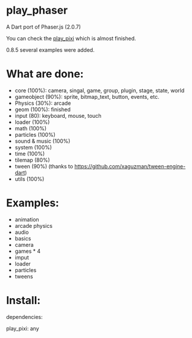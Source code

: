 play_phaser
=========
A Dart port of Phaser.js (2.0.7)

You can check the [play_pixi][1] which is almost finished.

0.8.5 several examples were added.


What are done:
=========
* core (100%): camera, singal, game, group, plugin, stage, state, world
* gameobject (90%): sprite, bitmap_text, button, events, etc.
* Physics (30%): arcade
* geom (100%): finished
* input (80): keyboard, mouse, touch
* loader (100%)
* math (100%)
* particles (100%)
* sound & music (100%)
* system (100%)
* time (100%)
* tilemap (80%)
* tween (90%) (thanks to https://github.com/xaguzman/tween-engine-dart)
* utils (100%)



Examples:
=========
* animation
* arcade physics
* audio
* basics
* camera
* games * 4
* imput
* loader
* particles
* tweens


Install:
=========
dependencies:

  play_pixi: any


[1]: https://github.com/playif/play_pixi